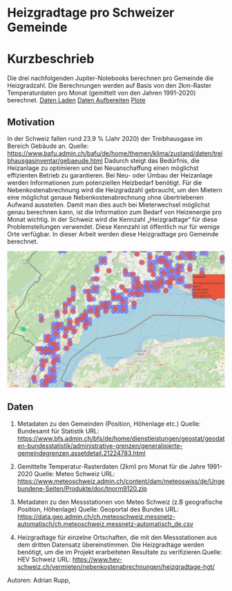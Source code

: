 # Heizgradtage pro Schweizer Gemeinde

# Kurzbeschrieb
Die drei nachfolgenden Jupiter-Notebooks berechnen pro Gemeinde die Heizgradzahl. Die Berechnungen werden auf Basis von den 2km-Raster Temperaturdaten pro Monat (gemittelt von den Jahren 1991-2020) berechnet.
[Daten Laden](/1_DatenLaden.ipynb)
[Daten Aufbereiten](/2_DatenAufbereiten.ipynb)
[Plote](4_Resultate_Ploten.ipynb)

## Motivation
In der Schweiz fallen rund 23.9 % (Jahr 2020) der Treibhausgase im Bereich Gebäude an. Quelle: https://www.bafu.admin.ch/bafu/de/home/themen/klima/zustand/daten/treibhausgasinventar/gebaeude.html
Dadurch steigt das Bedürfnis, die Heizanlage zu optimieren und bei Neuanschaffung einen möglichst effizienten Betrieb zu garantieren. Bei Neu- oder Umbau der Heizanlage werden Informationen zum potenziellen Heizbedarf benötigt.
Für die Nebenkostenabrechnung wird die Heizgradzahl gebraucht, um den Mietern eine möglichst genaue Nebenkostenabrechnung ohne übertriebenen Aufwand ausstellen. Damit man dies auch bei Mieterwechsel möglichst genau berechnen kann, ist die Information zum Bedarf von Heizenergie pro Monat wichtig. 
In der Schweiz wird die Kennzahl „Heizgradtage“ für diese Problemstellungen verwendet. Diese Kennzahl ist öffentlich nur für wenige Orte verfügbar. In dieser Arbeit werden diese Heizgradtage pro Gemeinde berechnet. 

![Heizgradtage pro Gemeinde](/data/plot.png?raw=true "Heizgradtage pro Gemeinde")

## Daten
1. Metadaten zu den Gemeinden (Position, Höhenlage etc.)​
Quelle: Bundesamt für Statistik​
URL: https://www.bfs.admin.ch/bfs/de/home/dienstleistungen/geostat/geodaten-bundesstatistik/administrative-grenzen/generalisierte-gemeindegrenzen.assetdetail.21224783.html​

2. Gemittelte Temperatur-Rasterdaten (2km) pro Monat​ für die Jahre 1991-2020
Quelle: Meteo Schweiz​
URL: https://www.meteoschweiz.admin.ch/content/dam/meteoswiss/de/Ungebundene-Seiten/Produkte/doc/tnorm9120.zip​

3. Metadaten zu den Messstationen von Meteo Schweiz (z.B geografische Position, Höhenlage)​
Quelle: Geoportal des Bundes​
URL: https://data.geo.admin.ch/ch.meteoschweiz.messnetz-automatisch/ch.meteoschweiz.messnetz-automatisch_de.csv​

4. Heizgradtage für einzelne Ortschaften, die mit den Messstationen aus dem dritten Datensatz übereinstimmen. Die Heizgradtage werden benötigt, um die im Projekt erarbeiteten Resultate zu verifizieren.​
Quelle: HEV Schweiz​
URL: https://www.hev-schweiz.ch/vermieten/nebenkostenabrechnungen/heizgradtage-hgt/​

Autoren:
Adrian Rupp, 

